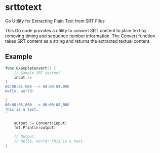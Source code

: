 # srttotext
Go Utility for Extracting Plain Text from SRT Files

This Go code provides a utility to convert SRT content to plain text by removing timing and sequence number information. The Convert function takes SRT content as a string and returns the extracted textual content.

## Example

```go
func ExampleConvert() {
	// Sample SRT content
	input := `
1
00:00:01,000 --> 00:00:04,000
Hello, world!

2
00:00:05,000 --> 00:00:08,000
This is a test.
`

	output := Convert(input)
	fmt.Println(output)

	// Output:
	// Hello, world! This is a test.
}
```
